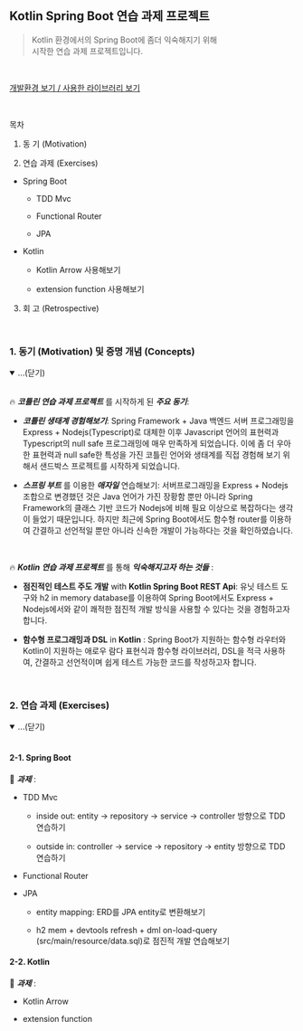 ## Kotlin Spring Boot 연습 과제 프로젝트 

> Kotlin 환경에서의 Spring Boot에 좀더 익숙해지기 위해   
> 시작한 연습 과제 프로젝트입니다. 

<br/>

[개발환경 보기 / 사용한 라이브러리 보기](https://portfolio-y0711.github.io/2021_kotlin/)


<br/>

목차 

1. 동 기 (Motivation)

2. 연습 과제 (Exercises)

* Spring Boot

    * TDD Mvc

    * Functional Router

    * JPA 

* Kotlin

    * Kotlin Arrow 사용해보기 

    * extension function 사용해보기 


3. 회 고 (Retrospective)

<br/>

### 1. 동기 (Motivation) 및 증명 개념 (Concepts)


<!-- #region 1 -->

<details open>
<summary>...(닫기)</summary>

<br/>

🔥 **_코틀린 연습 과제 프로젝트_** 를 시작하게 된 **_주요 동기_**:   

* **_코틀린 생태계 경험해보기_**: Spring Framework + Java 백엔드 서버 프로그래밍을 Express + Nodejs(Typescript)로 대체한 이후 Javascript 언어의 표현력과 Typescript의 null safe 프로그래밍에 매우 만족하게 되었습니다. 이에 좀 더 우아한 표현력과 null safe한 특성을 가진 코틀린 언어와 생태계를 직접 경험해 보기 위해서 샌드박스 프로젝트를 시작하게 되었습니다. 

* **_스프링 부트_** 를 이용한 **_애자일_** 연습해보기: 서버프로그래밍을 Express + Nodejs 조합으로 변경했던 것은 Java 언어가 가진 장황함 뿐만 아니라 Spring Framework의 클래스 기반 코드가 Nodejs에 비해 필요 이상으로 복잡하다는 생각이 들었기 때문입니다. 하지만 최근에 Spring Boot에서도 함수형 router를 이용하여 간결하고 선언적일 뿐만 아니라 신속한 개발이 가능하다는 것을 확인하였습니다. 


<br/>

🔥 **_Kotlin 연습 과제 프로젝트_** 를 통해 **_익숙해지고자 하는 것들_** : 

* __점진적인 테스트 주도 개발__ with __Kotlin Spring Boot REST Api__: 유닛 테스트 도구와 h2 in memory database를 이용하여 Spring Boot에서도 Express + Nodejs에서와 같이 쾌적한 점진적 개발 방식을 사용할 수 있다는 것을 경험하고자 합니다. 

* __함수형 프로그래밍과 DSL__ in __Kotlin__ : Spring Boot가 지원하는 함수형 라우터와 Kotlin이 지원하는 애로우 람다 표현식과 함수형 라이브러리, DSL을 적극 사용하여, 간결하고 선언적이며 쉽게 테스트 가능한 코드를 작성하고자 합니다. 


</details>

<br/>

<!-- #endregion 1 -->

### 2. 연습 과제 (Exercises)

<!-- #region 2 -->

<details open>
<summary>...(닫기)</summary>

<br/>

#### 2-1. Spring Boot

🐥 **_과제_** :   

* TDD Mvc

    * inside out: entity -> repository -> service -> controller 방향으로 TDD 연습하기 

    * outside in: controller -> service -> repository -> entity 방향으로 TDD 연습하기 

* Functional Router

* JPA 

    * entity mapping: ERD를 JPA entity로 변환해보기 

    * h2 mem + devtools refresh + dml on-load-query (src/main/resource/data.sql)로 점진적 개발 연습해보기 

#### 2-2. Kotlin 

🐥 **_과제_** :   

* Kotlin Arrow 

* extension function 


 